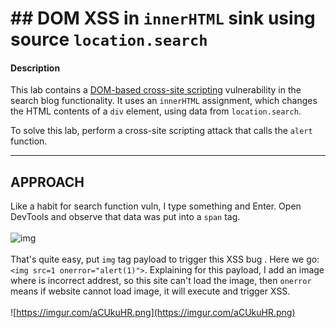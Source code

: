 
# ## DOM XSS in  `innerHTML`  sink using source  `location.search`
#### Description



This lab contains a  [DOM-based cross-site scripting](https://portswigger.net/web-security/cross-site-scripting/dom-based)  vulnerability in the search blog functionality. It uses an  `innerHTML`  assignment, which changes the HTML contents of a  `div`  element, using data from  `location.search`.

To solve this lab, perform a cross-site scripting attack that calls the  `alert`  function.
>  
----------------------------------------------------------------------

## **APPROACH**
Like a habit for search function vuln, I type something and Enter. Open DevTools and observe that data was put into a `span` tag. 
\
\
![img](https://imgur.com/W9NxjOa.png)
\
\
That's quite easy, put `img` tag payload to trigger this XSS bug . Here we go: `<img src=1 onerror="alert(1)">`. Explaining for this payload, I add an image where is incorrect addrest, so this site can't load the image, then `onerror` means if website cannot load image, it will execute and trigger XSS.
\
\
![https://imgur.com/aCUkuHR.png](https://imgur.com/aCUkuHR.png)
